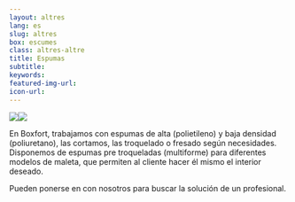 ```yaml
---
layout: altres
lang: es
slug: altres
box: escumes
class: altres-altre
title: Espumas
subtitle:
keywords: 
featured-img-url:
icon-url: 
--- 
```


 	
<p class="text-center"><img src="{{ site.base_url }}/assets/img/01-thumbnail-box-fort-altres-escumes-candaus.jpg"><img src="{{ site.base_url }}/assets/img/01-thumbnail-box-fort-altres-escumes-escumes.jpg"></p>

En Boxfort, trabajamos con espumas de alta (polietileno) y baja densidad (poliuretano), las cortamos, las troquelado o fresado según necesidades. Disponemos de espumas pre troqueladas (multiforme) para diferentes modelos de maleta, que permiten al cliente hacer él mismo el interior deseado.

Pueden ponerse en con nosotros para buscar la solución de un profesional.